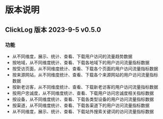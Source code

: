 # 版本说明

## ClickLog 版本 2023-9-5 v0.5.0

### 功能

- 从不同维度，展示、统计、查看、下载用户访问的流量趋势数据
- 按地域，从不同维度统计、查看、下载各地域下的用户访问流量指标数据
- 按受访页面，从不同维度统计、查看、下载各个页面的用户访问流量指标数据
- 按来源网站，从不同维度统计、查看、下载各个来源网站的用户访问流量指标数据
- 按新老访客，从不同维度统计、查看、下载新老访客的用户访问流量指标数据
- 按用户忠诚度，从不同维度统计、查看、下载用户访问忠诚度相关指标数据
- 按设备，从不同维度统计、查看、下载各类型设备的用户访问流量指标数据
- 按渠道，从不同维度统计、查看、下载各渠道下的用户访问流量指标数据
- 从不同维度，展示、统计、查看、下载站外搜索关键词的访问流量指标数据

<!-- ### 优化&修复 -->
<!-- ### 新贡献者 -->
